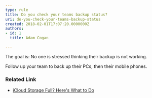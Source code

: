 ```yaml
---
type: rule
title: Do you check your teams backup status?
uri: do-you-check-your-teams-backup-status
created: 2018-02-01T17:07:20.0000000Z
authors:
- id: 1
  title: Adam Cogan

---
```


The goal is: No one is stressed thinking their backup is not working.

Follow up your team to back up their PCs, then their mobile phones.
 
### Related Link 


- [iCloud Storage Full? Here's What to Do](http&#58;//www.wsj.com/video/icloud-storage-full-heres-what-to-do/AE27E641-8F11-4A79-A375-8E276B9585A1.html)​
